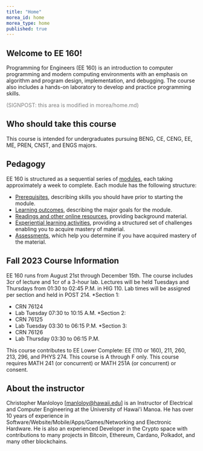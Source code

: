 ```yaml
---
title: "Home"
morea_id: home
morea_type: home
published: true
---
```


## Welcome to EE 160!

Programming for Engineers (EE 160) is an introduction to computer programming and modern computing environments with an emphasis on algorithm and program design, implementation, and debugging. The course also includes a hands-on laboratory to develop and practice programming skills.

<font color="grey"> (SIGNPOST: this area is modified in morea/home.md)</font>

## Who should take this course

This course is intended for undergraduates pursuing BENG, CE, CENG, EE, ME, PREN, CNST, and ENGS majors.

## Pedagogy

EE 160 is structured as a sequential series of [modules](/modules), each taking approximately a week to complete. Each module has the following structure:

  * [Prerequisites](/prerequisites), describing skills you should have prior to starting the module.
  * [Learning outcomes](/outcomes), describing the major goals for the module.
  * [Readings and other online resources](/readings), providing background material.
  * [Experiential learning activities](/experiences), providing a structured set of challenges enabling you to acquire mastery of material.
  * [Assessments](/assessments), which help you determine if you have acquired mastery of the material.

## Fall 2023 Course Information

EE 160 runs from August 21st through December 15th.  The course includes 3cr of lecture and 1cr of a 3-hour lab.  Lectures will be held Tuesdays and Thursdays from 01:30 to 02:45 P.M. in HIG 110.  Lab times will be assigned per section and held in POST 214.
*Section 1:
 - CRN 76124
 - Lab Tuesday 07:30 to 10:15 A.M.
*Section 2:
 - CRN 76125
 - Lab Tuesday 03:30 to 06:15 P.M.
*Section 3:
 - CRN 76126
 - Lab Thursday 03:30 to 06:15 P.M.

This course contributes to EE Lower Complete:  EE (110 or 160), 211, 260, 213, 296, and PHYS 274.
This course is A through F only.
This course requires MATH 241 (or concurrent) or MATH 251A (or concurrent) or consent.

## About the instructor

Christopher Manloloyo [manloloy@hawaii.edu] is an Instructor of Electrical and Computer Engineering at the University of Hawai'i Manoa.  He has over 10 years of experience in Software/Website/Mobile/Apps/Games/Networking and Electronic Hardware.  He is also an experienced Developer in the Crypto space with contributions to many projects in Bitcoin, Ethereum, Cardano, Polkadot, and many other blockchains.
